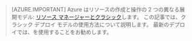 > [AZURE.IMPORTANT] Azure はリソースの作成と操作の 2 つの異なる展開モデル:  [リソース マネージャーとクラシック](../resource-manager-deployment-model.md)します。 この記事では、クラシック デプロイ モデルの使用方法について説明します。 最新のデプロイでは、を使用することをお勧めします。




